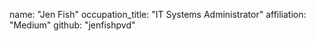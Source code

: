 name: "Jen Fish"
  occupation_title: "IT Systems Administrator"
  affiliation: "Medium"
  github: "jenfishpvd"
